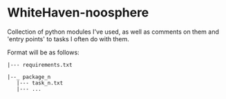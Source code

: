 # WhiteHaven-noosphere
Collection of python modules I've used, as well as comments on them and 'entry points' to tasks I often do with them.

Format will be as follows:
```
|--- requirements.txt

|--_ package_n
   |--- task_n.txt
   |--- ...
```
